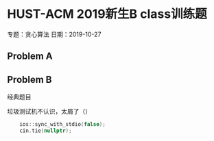# HUST-ACM 2019新生B class训练题

专题：贪心算法 日期：2019-10-27

## Problem A  

## Problem B  
经典题目

垃圾测试机不认识，太屑了（）  
```c++
    ios::sync_with_stdio(false);
    cin.tie(nullptr);
```